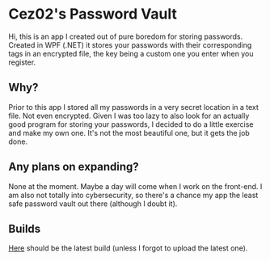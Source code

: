 # Cez02's Password Vault

Hi, this is an app I created out of pure boredom for storing passwords. Created in WPF (.NET) it stores your passwords with their corresponding tags in an encrypted file, the key being a custom one you enter when you register.

## Why?

Prior to this app I stored all my passwords in a very secret location in a text file. Not even encrypted. Given I was too lazy to also look for an actually good program for storing your passwords, I decided to do a little exercise and make my own one. It's not the most beautiful one, but it gets the job done.

## Any plans on expanding?

None at the moment. Maybe a day will come when I work on the front-end. I am also not totally into cybersecurity, so there's a chance my app the least safe password vault out there (although I doubt it).

## Builds

[Here](https://drive.google.com/file/d/1RxUshh4dcRtH33xCuFmwe1MPPsgrH60D/view?usp=sharing) should be the latest build (unless I forgot to upload the latest one).

